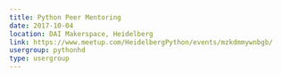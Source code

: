 ```yaml
---
title: Python Peer Mentoring
date: 2017-10-04
location: DAI Makerspace, Heidelberg
link: https://www.meetup.com/HeidelbergPython/events/mzkdmmywnbgb/
usergroup: pythonhd
type: usergroup
---
```

